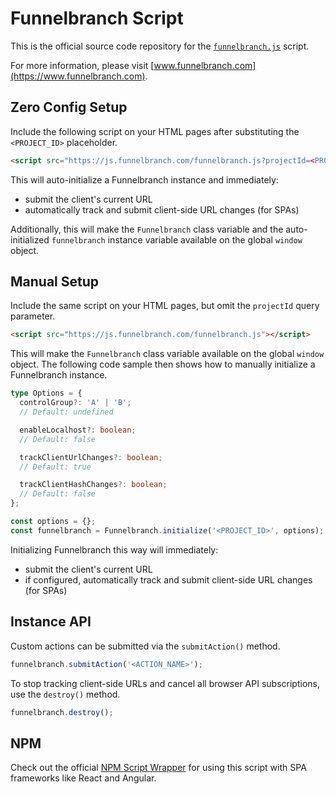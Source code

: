 # Funnelbranch Script

This is the official source code repository for the [`funnelbranch.js`](https://js.funnelbranch.com/funnelbranch.js) script.

For more information, please visit [www.funnelbranch.com](https://www.funnelbranch.com).

## Zero Config Setup

Include the following script on your HTML pages after substituting the `<PROJECT_ID>` placeholder.

```html
<script src="https://js.funnelbranch.com/funnelbranch.js?projectId=<PROJECT_ID>"></script>
```

This will auto-initialize a Funnelbranch instance and immediately:

- submit the client's current URL
- automatically track and submit client-side URL changes (for SPAs)

Additionally, this will make the `Funnelbranch` class variable and the auto-initialized `funnelbranch` instance variable available on the global `window` object.

## Manual Setup

Include the same script on your HTML pages, but omit the `projectId` query parameter.

```html
<script src="https://js.funnelbranch.com/funnelbranch.js"></script>
```

This will make the `Funnelbranch` class variable available on the global `window` object.
The following code sample then shows how to manually initialize a Funnelbranch instance.

```ts
type Options = {
  controlGroup?: 'A' | 'B';
  // Default: undefined

  enableLocalhost?: boolean;
  // Default: false

  trackClientUrlChanges?: boolean;
  // Default: true

  trackClientHashChanges?: boolean;
  // Default: false
};

const options = {};
const funnelbranch = Funnelbranch.initialize('<PROJECT_ID>', options);
```

Initializing Funnelbranch this way will immediately:

- submit the client's current URL
- if configured, automatically track and submit client-side URL changes (for SPAs)

## Instance API

Custom actions can be submitted via the `submitAction()` method.

```ts
funnelbranch.submitAction('<ACTION_NAME>');
```

To stop tracking client-side URLs and cancel all browser API subscriptions, use the `destroy()` method.

```ts
funnelbranch.destroy();
```

## NPM

Check out the official [NPM Script Wrapper](https://github.com/funnelbranch/funnelbranch-script-npm) for using this script with SPA frameworks like React and Angular.
